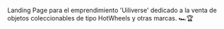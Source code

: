 Landing Page para el emprendimiento 'Uiliverse' dedicado a la venta de objetos coleccionables de tipo HotWheels y otras marcas. 🏎️🏆
